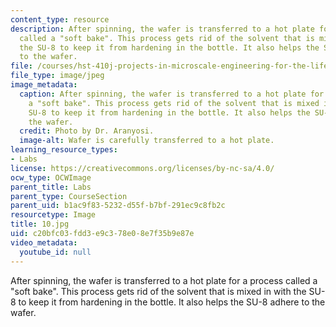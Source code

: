 ```yaml
---
content_type: resource
description: After spinning, the wafer is transferred to a hot plate for a process
  called a "soft bake". This process gets rid of the solvent that is mixed in with
  the SU-8 to keep it from hardening in the bottle. It also helps the SU-8 adhere
  to the wafer.
file: /courses/hst-410j-projects-in-microscale-engineering-for-the-life-sciences-spring-2007/c20bfc03fdd3e9c378e08e7f35b9e87e_10.jpg
file_type: image/jpeg
image_metadata:
  caption: After spinning, the wafer is transferred to a hot plate for a process called
    a "soft bake". This process gets rid of the solvent that is mixed in with the
    SU-8 to keep it from hardening in the bottle. It also helps the SU-8 adhere to
    the wafer.
  credit: Photo by Dr. Aranyosi.
  image-alt: Wafer is carefully transferred to a hot plate.
learning_resource_types:
- Labs
license: https://creativecommons.org/licenses/by-nc-sa/4.0/
ocw_type: OCWImage
parent_title: Labs
parent_type: CourseSection
parent_uid: b1ac9f83-5232-d55f-b7bf-291ec9c8fb2c
resourcetype: Image
title: 10.jpg
uid: c20bfc03-fdd3-e9c3-78e0-8e7f35b9e87e
video_metadata:
  youtube_id: null
---
```

After spinning, the wafer is transferred to a hot plate for a process called a "soft bake". This process gets rid of the solvent that is mixed in with the SU-8 to keep it from hardening in the bottle. It also helps the SU-8 adhere to the wafer.